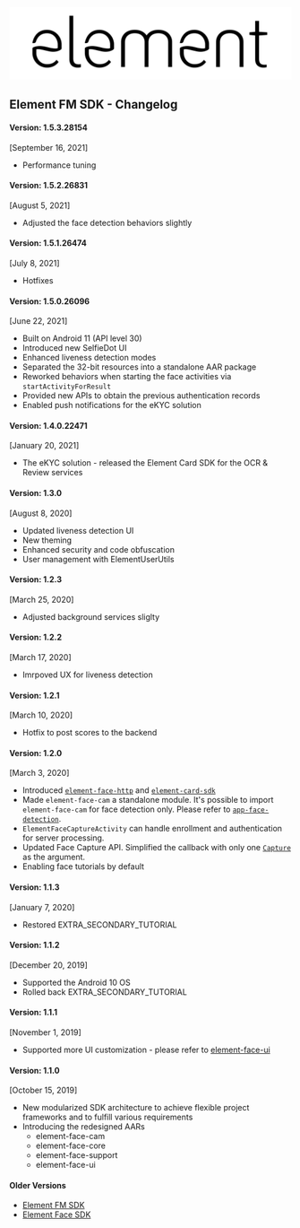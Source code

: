 ![element](images/element.png "element")
## Element FM SDK - Changelog

#### Version: 1.5.3.28154
[September 16, 2021]
* Performance tuning

#### Version: 1.5.2.26831
[August 5, 2021]
* Adjusted the face detection behaviors slightly 

#### Version: 1.5.1.26474
[July 8, 2021]
* Hotfixes

#### Version: 1.5.0.26096
[June 22, 2021]
* Built on Android 11 (API level 30)
* Introduced new SelfieDot UI
* Enhanced liveness detection modes
* Separated the 32-bit resources into a standalone AAR package
* Reworked behaviors when starting the face activities via `startActivityForResult`
* Provided new APIs to obtain the previous authentication records
* Enabled push notifications for the eKYC solution

#### Version: 1.4.0.22471
[January 20, 2021]
* The eKYC solution - released the Element Card SDK for the OCR & Review services

#### Version: 1.3.0
[August 8, 2020]
* Updated liveness detection UI
* New theming
* Enhanced security and code obfuscation
* User management with ElementUserUtils

#### Version: 1.2.3
[March 25, 2020]
* Adjusted background services sliglty

#### Version: 1.2.2
[March 17, 2020]
* Imrpoved UX for liveness detection

#### Version: 1.2.1
[March 10, 2020]
* Hotfix to post scores to the backend

#### Version: 1.2.0
[March 3, 2020]
* Introduced [`element-face-http`](element-face-http-guide.md) and [`element-card-sdk`](element-card-sdk-guide.md)
* Made `element-face-cam` a standalone module. It's possible to import `element-face-cam` for face detection only. Please refer to [`app-face-detection`](../app-face-detection).
* `ElementFaceCaptureActivity` can handle enrollment and authentication for server processing.
* Updated Face Capture API. Simplified the callback with only one [`Capture`](element-face-sdk-guide.md#user-face-matching-on-server) as the argument.
* Enabling face tutorials by default

#### Version: 1.1.3
[January 7, 2020]
* Restored EXTRA_SECONDARY_TUTORIAL

#### Version: 1.1.2
[December 20, 2019]
* Supported the Android 10 OS
* Rolled back EXTRA_SECONDARY_TUTORIAL

#### Version: 1.1.1
[November 1, 2019]
* Supported more UI customization - please refer to [element-face-ui](./element-face-ui.md)

#### Version: 1.1.0
[October 15, 2019]
* New modularized SDK architecture to achieve flexible project frameworks and to fulfill various requirements
* Introducing the redesigned AARs
  * element-face-cam
  * element-face-core
  * element-face-support
  * element-face-ui

#### Older Versions
* [Element FM SDK](https://github.com/Element1/element-android-examples/blob/master/element-fm-sdk-example/changelog.md)
* [Element Face SDK](https://github.com/Element1/element-android-examples/blob/master/element-face-sdk-example/changelog.md)
